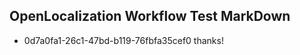 ## OpenLocalization Workflow Test MarkDown
* 0d7a0fa1-26c1-47bd-b119-76fbfa35cef0 thanks!

<!--HONumber=Jul16_HO4-->


